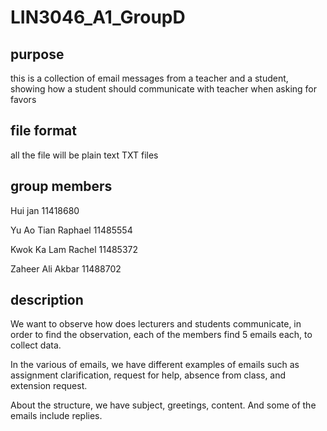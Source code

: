 # LIN3046_A1_GroupD

## purpose
this is a collection of email messages from a teacher and a student, showing how a student should communicate with teacher when asking for favors 

## file format 
all the file will be plain text TXT files

## group members 
Hui jan 11418680


Yu Ao Tian Raphael 11485554


Kwok Ka Lam Rachel 11485372


Zaheer Ali Akbar 11488702

## description
We want to observe how does lecturers and students communicate, in order to find the observation, each of the members find 5 emails each, to collect data.


In the various of emails, we have different examples of emails such as assignment clarification, request for help, absence from class, and extension request. 


About the structure, we have subject, greetings, content. And some of the emails include replies. 
